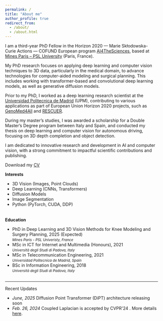 ```yaml
---
permalink: /
title: "About me"
author_profile: true
redirect_from: 
  - /about/
  - /about.html
---
```


I am a third-year PhD Fellow in the Horizon 2020 — Marie Skłodowska-Curie Actions — COFUND European program [AI4TheSciences](https://psl.eu/en/research/major-research-projects/european-programs/ai4thesciences-doctoral-program), based at [Mines Paris – PSL University](https://www.minesparis.psl.eu/en/home/) (Paris, France).

My PhD research focuses on applying deep learning and computer vision techniques to 3D data, particularly in the medical domain, to advance technologies for computer-aided modeling and surgical planning. This includes working with transformer-based and convolutional deep learning models, as well as generative diffusion models.

Prior to my PhD, I worked as a deep learning research scientist at the [Universidad Politecnica de Madrid](https://www.gatv.ssr.upm.es/index.php/en/) (UPM), contributing to various applications as part of European Union Horizon 2020 projects, such as [GenoMed4All](https://genomed4all.eu/) and [RESCUER](https://rescuerproject.eu/).  

During my master’s studies, I was awarded a scholarship for a Double Master’s Degree program between Italy and Spain, and conducted my thesis on deep learning and computer vision for autonomous driving, focusing on 3D depth completion and object detection.

I am dedicated to innovative research and development in AI and computer vision, with a strong commitment to impactful scientific contributions and publishing.

<i class="fa-solid fa-download" aria-hidden="true"></i> Download my [CV](../files/CV.pdf)

<style>
    .container {
        display: flex;
        flex-wrap: wrap;
        gap: 20px; /* Adjust the gap size as needed */
    }
    .box {
        flex: 1;
        min-width: 300px; /* Adjust as needed */
        box-sizing: border-box;
    }
    
    @media (max-width: 600px) {
        .box {
            flex-basis: 100%;
        }
    }
</style>

<div class="container">
    <div class="box">
        <strong>Interests</strong>
        <ul>
            <li>3D Vision (Images, Point Clouds)</li>
            <li>Deep Learning (CNNs, Transformers)</li>
            <li>Diffusion Models</li>
            <li>Image Segmentation</li>
            <li>Python (PyTorch, CUDA, DDP)</li>
        </ul>
    </div>
    <div class="box">
        <strong>Education</strong>
        <ul class="fa-ul">
            <li><span class="fa-li"><i class="fa-solid fa-graduation-cap"></i></span> PhD in Deep Learning and 3D Vision Methods for Knee Modeling and Surgery Planning, 2025 (Expected)<br> <small><em>Mines Paris - PSL Univeristy, France</em></small></li>
            <li><span class="fa-li"><i class="fa-solid fa-graduation-cap"></i></span> MSc in ICT for Internet and Multimedia (Honours), 2021 <br> <small><em>Università degli Studi di Padova, Italy</em></small></li>
            <li><span class="fa-li"><i class="fa-solid fa-graduation-cap"></i></span> MSc in Telecommunication Engineering, 2021 <br> <small><em>Universidad Politecnica de Madrid, Spain</em></small></li>
            <li><span class="fa-li"><i class="fa-solid fa-graduation-cap"></i></span> BSc in Information Engineering, 2018 <br> <small><em>Università degli Studi di Padova, Italy</em></small></li>
        </ul>
    </div>
</div>

----
Recent Updates

<ul>
    <li><em>June, 2025</em> Diffusion Point Transformer (DiPT) architecture releasing soon <i class="fa-solid fa-hourglass"></i><i class="fa-solid fa-hourglass"></i><i class="fa-solid fa-hourglass"></i></li>
    <li><em>Feb. 26, 2024</em> Coupled Laplacian is accepted by CVPR'24 <i class="fa-solid fa-champagne-glasses"></i><i class="fa-solid fa-champagne-glasses"></i><i class="fa-solid fa-champagne-glasses"></i>. More details <a href="https://openaccess.thecvf.com/content/CVPR2024/html/Bastico_Coupled_Laplacian_Eigenmaps_for_Locally-Aware_3D_Rigid_Point_Cloud_Matching_CVPR_2024_paper.html">here</a>.</li>
</ul>
